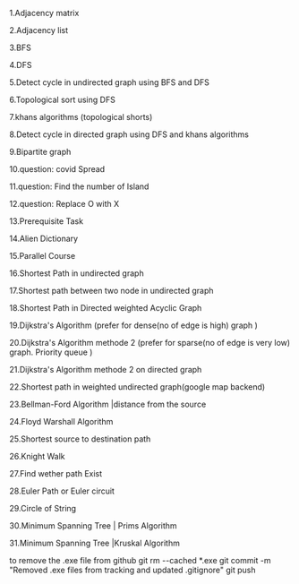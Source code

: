 1.Adjacency matrix 

2.Adjacency list

3.BFS 

4.DFS

5.Detect cycle in undirected graph using BFS and DFS

6.Topological sort using DFS

7.khans algorithms (topological shorts)

8.Detect cycle in directed graph using DFS and khans algorithms

9.Bipartite graph

10.question: covid Spread 

11.question: Find the number of Island

12.question: Replace O with X

13.Prerequisite Task

14.Alien Dictionary

15.Parallel Course

16.Shortest Path in undirected graph

17.Shortest path between two node in undirected graph 

18.Shortest Path in Directed weighted Acyclic Graph

19.Dijkstra's Algorithm (prefer for dense(no of edge is high) graph )

20.Dijkstra's Algorithm methode 2 (prefer for sparse(no of edge is very low) graph. Priority queue )

21.Dijkstra's Algorithm methode 2 on directed graph

22.Shortest path in weighted undirected graph(google map backend)

23.Bellman-Ford Algorithm |distance from the source

24.Floyd Warshall Algorithm

25.Shortest source to destination path

26.Knight Walk

27.Find wether path Exist

28.Euler Path  or Euler circuit

29.Circle of String

30.Minimum Spanning Tree | Prims Algorithm

31.Minimum Spanning Tree |Kruskal Algorithm

to remove the .exe file from github
git rm --cached *.exe
git commit -m "Removed .exe files from tracking and updated .gitignore"
git push
